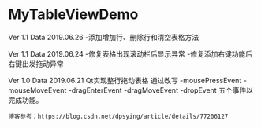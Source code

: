 # MyTableViewDemo

Ver 1.1 Data 2019.06.26
-添加增加行、删除行和清空表格方法

Ver 1.1 Data 2019.06.24
-修复表格出现滚动栏后显示异常
-修复添加右键功能后右键出发拖动异常

Ver 1.0 Data 2019.06.21
Qt实现整行拖动表格
    通过改写
        -mousePressEvent
        -mouseMoveEvent
        -dragEnterEvent
        -dragMoveEvent
        -dropEvent
    五个事件以完成功能。
    
    博客参考：https://blog.csdn.net/dpsying/article/details/77206127
